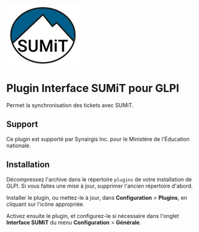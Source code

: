 ![logo sumit](interfacesumit.jpg)

# Plugin Interface SUMiT pour GLPI

Permet la synchronisation des tickets avec SUMiT.

## Support

Ce plugin est supporté par Synairgis Inc. pour le Ministère de l'Éducation nationale.

## Installation

Décompressez l'archive dans le répertoire `plugins` de votre installation de GLPI. Si vous faites une mise à jour, supprimer l'ancien répertoire d'abord.

Installer le plugin, ou mettez-le à jour, dans **Configuration** > **Plugins**, en cliquant sur l'icône appropriée.

Activez ensuite le plugin, et configurez-le si nécessaire dans l'onglet **Interface SUMiT** du menu **Configuration** > **Générale**.
